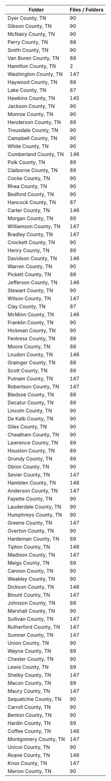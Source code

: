 | Folder                |   Files / Folders |
|-----------------------|-------------------|
| Dyer County, TN       |                90 |
| Gibson County, TN     |                90 |
| McNairy County, TN    |                90 |
| Perry County, TN      |                88 |
| Smith County, TN      |                90 |
| Van Buren County, TN  |                89 |
| Hamilton County, TN   |                 2 |
| Washington County, TN |               147 |
| Haywood County, TN    |                89 |
| Lake County, TN       |                87 |
| Hawkins County, TN    |               145 |
| Jackson County, TN    |                90 |
| Monroe County, TN     |                90 |
| Henderson County, TN  |                89 |
| Trousdale County, TN  |                90 |
| Campbell County, TN   |                90 |
| White County, TN      |                90 |
| Cumberland County, TN |               146 |
| Polk County, TN       |                89 |
| Claiborne County, TN  |                89 |
| Cocke County, TN      |                90 |
| Rhea County, TN       |                90 |
| Bedford County, TN    |                90 |
| Hancock County, TN    |                87 |
| Carter County, TN     |               146 |
| Morgan County, TN     |                89 |
| Williamson County, TN |               147 |
| Bradley County, TN    |               147 |
| Crockett County, TN   |                90 |
| Henry County, TN      |                89 |
| Davidson County, TN   |               146 |
| Warren County, TN     |                90 |
| Pickett County, TN    |                88 |
| Jefferson County, TN  |               146 |
| Stewart County, TN    |                90 |
| Wilson County, TN     |               147 |
| Clay County, TN       |                87 |
| McMinn County, TN     |               146 |
| Franklin County, TN   |                90 |
| Hickman County, TN    |                90 |
| Fentress County, TN   |                89 |
| Moore County, TN      |                88 |
| Loudon County, TN     |               146 |
| Grainger County, TN   |                88 |
| Scott County, TN      |                89 |
| Putnam County, TN     |               147 |
| Robertson County, TN  |               147 |
| Bledsoe County, TN    |                88 |
| Decatur County, TN    |                89 |
| Lincoln County, TN    |                90 |
| De Kalb County, TN    |                90 |
| Giles County, TN      |                90 |
| Cheatham County, TN   |                90 |
| Lawrence County, TN   |                89 |
| Houston County, TN    |                89 |
| Grundy County, TN     |                89 |
| Obion County, TN      |                90 |
| Sevier County, TN     |               147 |
| Hamblen County, TN    |               146 |
| Anderson County, TN   |               147 |
| Fayette County, TN    |                90 |
| Lauderdale County, TN |                90 |
| Humphreys County, TN  |                90 |
| Greene County, TN     |               147 |
| Overton County, TN    |                90 |
| Hardeman County, TN   |                89 |
| Tipton County, TN     |               146 |
| Madison County, TN    |               147 |
| Meigs County, TN      |                89 |
| Cannon County, TN     |                90 |
| Weakley County, TN    |                90 |
| Dickson County, TN    |               146 |
| Blount County, TN     |               147 |
| Johnson County, TN    |                88 |
| Marshall County, TN   |                90 |
| Sullivan County, TN   |               147 |
| Rutherford County, TN |               147 |
| Sumner County, TN     |               147 |
| Union County, TN      |                90 |
| Wayne County, TN      |                89 |
| Chester County, TN    |                90 |
| Lewis County, TN      |                89 |
| Shelby County, TN     |               147 |
| Macon County, TN      |                89 |
| Maury County, TN      |               147 |
| Sequatchie County, TN |                90 |
| Carroll County, TN    |                90 |
| Benton County, TN     |                90 |
| Hardin County, TN     |                89 |
| Coffee County, TN     |               146 |
| Montgomery County, TN |               147 |
| Unicoi County, TN     |                90 |
| Roane County, TN      |               146 |
| Knox County, TN       |               147 |
| Marion County, TN     |                90 |